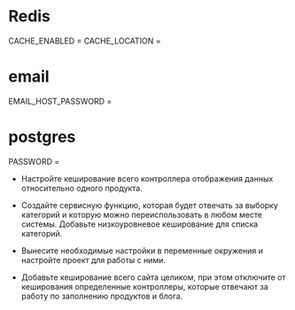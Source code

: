 # Redis
CACHE_ENABLED =
CACHE_LOCATION =

# email
EMAIL_HOST_PASSWORD =

# postgres
PASSWORD =


+ Настройте кеширование всего контроллера отображения данных 
относительно одного продукта.

+ Создайте сервисную функцию, которая будет отвечать за выборку категорий и которую 
можно переиспользовать в любом месте системы. Добавьте низкоуровневое кеширование 
для списка категорий.

+ Вынесите необходимые настройки в переменные окружения и настройте 
проект для работы с ними.

- Добавьте кеширование всего сайта целиком, при этом отключите от кеширования определенные контроллеры, которые отвечают 
за работу по заполнению продуктов и блога.